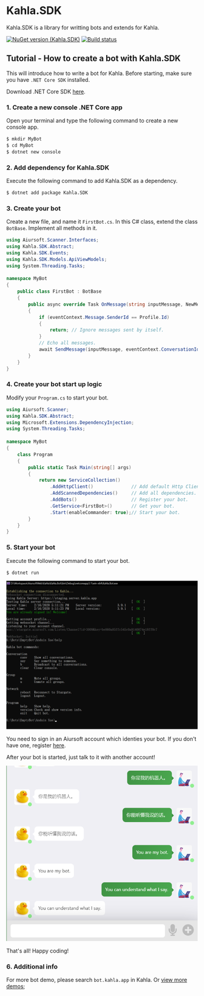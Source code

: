 # Kahla.SDK

Kahla.SDK is a library for writting bots and extends for Kahla.

[![NuGet version (Kahla.SDK)](https://img.shields.io/nuget/v/Kahla.SDK.svg?style=flat-square)](https://www.nuget.org/packages/Kahla.SDK/)
[![Build status](https://dev.azure.com/aiursoft/Star/_apis/build/status/Kahla%20Server%20Build)](https://dev.azure.com/aiursoft/Star/_build/latest?definitionId=6)

## Tutorial - How to create a bot with Kahla.SDK

This will introduce how to write a bot for Kahla. Before starting, make sure you have `.NET Core SDK` installed.

Download .NET Core SDK [here](http://dot.net).

### 1. Create a new console .NET Core app

Open your terminal and type the following command to create a new console app.

```bash
$ mkdir MyBot
$ cd MyBot
$ dotnet new console
```

### 2. Add dependency for Kahla.SDK

Execute the following command to add Kahla.SDK as a dependency.

```bash
$ dotnet add package Kahla.SDK
```

### 3. Create your bot

Create a new file, and name it `FirstBot.cs`. In this C# class, extend the class `BotBase`. Implement all methods in it.

```csharp
using Aiursoft.Scanner.Interfaces;
using Kahla.SDK.Abstract;
using Kahla.SDK.Events;
using Kahla.SDK.Models.ApiViewModels;
using System.Threading.Tasks;

namespace MyBot
{
    public class FirstBot : BotBase
    {
        public async override Task OnMessage(string inputMessage, NewMessageEvent eventContext) 
        {
            if (eventContext.Message.SenderId == Profile.Id)
            {
                return; // Ignore messages sent by itself.
            }
            // Echo all messages.
            await SendMessage(inputMessage, eventContext.ConversationId);
        }
    }
}
```

### 4. Create your bot start up logic

Modify your `Program.cs` to start your bot.

```csharp
using Aiursoft.Scanner;
using Kahla.SDK.Abstract;
using Microsoft.Extensions.DependencyInjection;
using System.Threading.Tasks;

namespace MyBot
{
    class Program
    {
        public static Task Main(string[] args)
        {
            return new ServiceCollection()
                .AddHttpClient()              // Add default Http Client
                .AddScannedDependencies()     // Add all dependencies.
                .AddBots()                    // Register your bot.
                .GetService<FirstBot>()       // Get your bot.
                .Start(enableCommander: true);// Start your bot.
        }
    }
}

```

### 5. Start your bot

Execute the following command to start your bot.

```bash
$ dotnet run
```

![demo](https://github.com/AiursoftWeb/Kahla/raw/dev/Kahla.SDK/Pics/rundemo.png)


You need to sign in an Aiursoft account which identies your bot. If you don't have one, register [here](https://server.kahla.app/Auth/GoRegister).

After your bot is started, just talk to it with another account!

![demo](https://github.com/AiursoftWeb/Kahla/raw/dev/Kahla.SDK/Pics/botchatdemo.png)

That's all! Happy coding!

### 6. Additional info

For more bot demo, please search `bot.kahla.app` in Kahla. Or [view more demos](https://github.com/AiursoftWeb/Kahla/tree/dev/Kahla.Bot/Bots);
